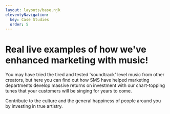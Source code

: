 ```yaml
---
layout: layouts/base.njk
eleventyNavigation:
  key: Case Studies
  order: 5
---
```

# Real live examples of how we've enhanced marketing with music!

You may have tried the tired and tested 'soundtrack' level music from other creators, but here you can find out how SMS have helped marketing departments develop massive returns on investment with our chart-topping tunes that your customers will be singing for years to come.

Contribute to the culture and the general happiness of people around you by investing in true artistry.

<script><src="myFunctions.js"></script>
